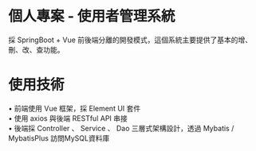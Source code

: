# 個人專案 - 使用者管理系統
採 SpringBoot + Vue 前後端分離的開發模式，這個系統主要提供了基本的增、刪、改、查功能。
# 使用技術
• 前端使用 Vue 框架，採 Element UI 套件  
• 使用 axios 與後端 RESTful API 串接  
• 後端採 Controller 、 Service 、 Dao 三層式架構設計，透過 Mybatis / MybatisPlus 訪問MySQL資料庫
